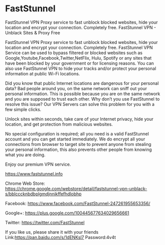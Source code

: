 # FastStunnel
FastStunnel VPN Proxy service to fast unblock blocked websites, hide your location and encrypt your connection. Completely free.
FastStunnel VPN - Unblack Sites & Proxy Free

FastStunnel VPN Proxy service to fast unblock blocked websites, hide your location and encrypt your connection. Completely free.
FastStunnel VPN Service can be used to bypass filtered or blocked websites such as Google,Youtube,Facebook,Twitter,NetFlix, Hulu, Spotify or any sites that have been blocked by your government or for licensing reasons. You can also use FastStunnel VPN to hide your tracks and/or protect your personal information at public Wi-Fi locations.

Did you know that public Internet locations are dangerous for your personal data? Bad people around you, on the same network can sniff out your personal information. This is possible because you are on the same network and you are supposed to trust each other. Why don’t you use FastStunnel to resolve this issue? Our VPN Servers can solve this problem for you with a few simple clicks.


Unlock sites within seconds, take care of your Internet privacy, hide your location, and get protection from malicious websites.

No special configuration is required; all you need is a valid FastStunnel account and you can get started immediately. We do encrypt all your connections from browser to target site to prevent anyone from stealing your personal information, this also prevents other people from knowing what you are doing.

Enjoy our premium VPN service.

https://www.faststunnel.info


Chrome Web Store: https://chrome.google.com/webstore/detail/faststunnel-vpn-unblack-s/bblcccknbdbplgmdjnnikffefhdlobhp


Facebook: https://www.facebook.com/FastStunnel-247261955653356/


Google+: https://plus.google.com/100445677634029656661


Twitter: https://twitter.com/FastStunnel

If you like us, please share it with your friends
Link:https://pan.baidu.com/s/1dENKsl7 Password:4v4t
